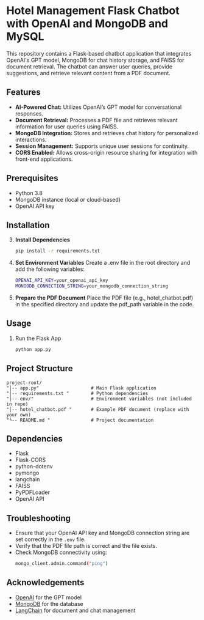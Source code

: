# Hotel Management Flask Chatbot with OpenAI and MongoDB and MySQL
This repository contains a Flask-based chatbot application that integrates OpenAI's GPT model, MongoDB for chat history storage, and FAISS for document retrieval. The chatbot can answer user queries, provide suggestions, and retrieve relevant content from a PDF document.
## Features
- **AI-Powered Chat:** Utilizes OpenAI’s GPT model for conversational responses.
- **Document Retrieval:** Processes a PDF file and retrieves relevant information for user queries using FAISS.
- **MongoDB Integration:** Stores and retrieves chat history for personalized interactions.
- **Session Management:** Supports unique user sessions for continuity.
- **CORS Enabled:** Allows cross-origin resource sharing for integration with front-end applications.
## Prerequisites
- Python 3.8
- MongoDB instance (local or cloud-based)
- OpenAI API key
## Installation
3. **Install Dependencies**
   ```sh
   pip install -r requirements.txt
4. **Set Environment Variables** Create a .env file in the root directory and add the following variables:
   ```sh
   OPENAI_API_KEY=your_openai_api_key
   MONGODB_CONNECTION_STRING=your_mongodb_connection_string
5. **Prepare the PDF Document** Place the PDF file (e.g., hotel_chatbot.pdf) in the specified directory and update the pdf_path variable in the code.

## **Usage**
1. Run the Flask App
   ```sh
   python app.py
## Project Structure
   ```"plaintext"  
   project-root/
   "│-- app.py"                   # Main Flask application
   "│-- requirements.txt "        # Python dependencies
   "│-- env/"                     # Environment variables (not included in repo)
   "│-- hotel_chatbot.pdf "       # Example PDF document (replace with your own)
   "└-- README.md "               # Project documentation
   ```

## **Dependencies**
- Flask
- Flask-CORS
- python-dotenv
- pymongo
- langchain
- FAISS
- PyPDFLoader
- OpenAI API
## **Troubleshooting**
- Ensure that your OpenAI API key and MongoDB connection string are set correctly in the `.env` file.
- Verify that the PDF file path is correct and the file exists.
- Check MongoDB connectivity using:
  ```sh
  mongo_client.admin.command("ping")
  ```
## **Acknowledgements**
- [OpenAI](https://openai.com) for the GPT model
- [MongoDB](https://www.mongodb.com) for the database
- [LangChain](https://python.langchain.com) for document and chat management

   
  






